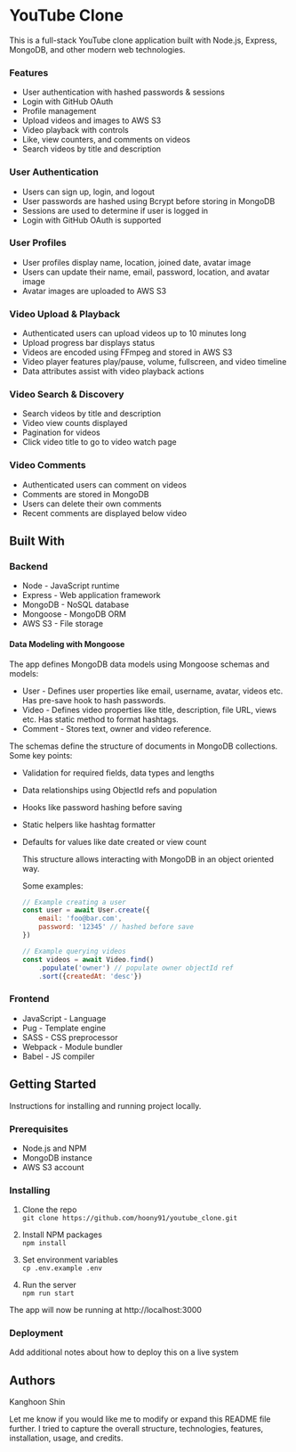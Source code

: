 # YouTube Clone



This is a full-stack YouTube clone application built with Node.js, Express, MongoDB, and other modern web technologies.

### Features

- User authentication with hashed passwords & sessions
- Login with GitHub OAuth
- Profile management
- Upload videos and images to AWS S3
- Video playback with controls
- Like, view counters, and comments on videos
- Search videos by title and description
<!-- - Responsive UI for desktop and mobile -->

### User Authentication
- Users can sign up, login, and logout
- User passwords are hashed using Bcrypt before storing in MongoDB
- Sessions are used to determine if user is logged in
- Login with GitHub OAuth is supported

### User Profiles
- User profiles display name, location, joined date, avatar image
- Users can update their name, email, password, location, and avatar image
- Avatar images are uploaded to AWS S3

### Video Upload & Playback
- Authenticated users can upload videos up to 10 minutes long
- Upload progress bar displays status
- Videos are encoded using FFmpeg and stored in AWS S3
- Video player features play/pause, volume, fullscreen, and video timeline
- Data attributes assist with video playback actions

### Video Search & Discovery
- Search videos by title and description
- Video view counts displayed
- Pagination for videos
- Click video title to go to video watch page

### Video Comments
- Authenticated users can comment on videos
- Comments are stored in MongoDB
- Users can delete their own comments
- Recent comments are displayed below video

## Built With

### Backend
- Node - JavaScript runtime
- Express - Web application framework
- MongoDB - NoSQL database
- Mongoose - MongoDB ORM
- AWS S3 - File storage

#### Data Modeling with Mongoose
The app defines MongoDB data models using Mongoose schemas and models:

- User - Defines user properties like email, username, avatar, videos etc. Has pre-save hook to hash passwords.
- Video - Defines video properties like title, description, file URL, views etc. Has static method to format hashtags.
- Comment - Stores text, owner and video reference.

The schemas define the structure of documents in MongoDB collections. Some key points:

- Validation for required fields, data types and lengths
- Data relationships using ObjectId refs and population
- Hooks like password hashing before saving
- Static helpers like hashtag formatter
- Defaults for values like date created or view count

    This structure allows interacting with MongoDB in an object oriented way.

    Some examples:

    ```JavaScript
    // Example creating a user
    const user = await User.create({
        email: 'foo@bar.com',
        password: '12345' // hashed before save
    }) 

    // Example querying videos 
    const videos = await Video.find()
        .populate('owner') // populate owner objectId ref  
        .sort({createdAt: 'desc'})
    ```

### Frontend
- JavaScript - Language
- Pug - Template engine
- SASS - CSS preprocessor
- Webpack - Module bundler
- Babel - JS compiler

## Getting Started

Instructions for installing and running project locally.

### Prerequisites
- Node.js and NPM
- MongoDB instance
- AWS S3 account

### Installing
1. Clone the repo<br />
`git clone https://github.com/hoony91/youtube_clone.git`

2. Install NPM packages<br />
`npm install`

3. Set environment variables<br />
`cp .env.example .env`

4. Run the server<br />
`npm run start`

The app will now be running at http://localhost:3000

### Deployment

Add additional notes about how to deploy this on a live system


## Authors
Kanghoon Shin

Let me know if you would like me to modify or expand this README file further. I tried to capture the overall structure, technologies, features, installation, usage, and credits.
